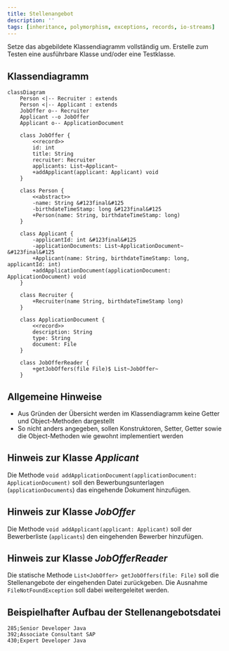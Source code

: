 ```yaml
---
title: Stellenangebot
description: ''
tags: [inheritance, polymorphism, exceptions, records, io-streams]
---
```


Setze das abgebildete Klassendiagramm vollständig um. Erstelle zum Testen eine
ausführbare Klasse und/oder eine Testklasse.

## Klassendiagramm

```mermaid
classDiagram
    Person <|-- Recruiter : extends
    Person <|-- Applicant : extends
    JobOffer o-- Recruiter
    Applicant --o JobOffer
    Applicant o-- ApplicationDocument

    class JobOffer {
        <<record>>
        id: int
        title: String
        recruiter: Recruiter
        applicants: List~Applicant~
        +addApplicant(applicant: Applicant) void
    }

    class Person {
        <<abstract>>
        -name: String &#123final&#125
        -birthdateTimeStamp: long &#123final&#125
        +Person(name: String, birthdateTimeStamp: long)
    }

    class Applicant {
        -applicantId: int &#123final&#125
        -applicationDocuments: List~ApplicationDocument~ &#123final&#125
        +Applicant(name: String, birthdateTimeStamp: long, applicantId: int)
        +addApplicationDocument(applicationDocument: ApplicationDocument) void
    }

    class Recruiter {
        +Recruiter(name String, birthdateTimeStamp long)
    }

    class ApplicationDocument {
        <<record>>
        description: String
        type: String
        document: File
    }

    class JobOfferReader {
        +getJobOffers(file File)$ List~JobOffer~
    }
```

## Allgemeine Hinweise

- Aus Gründen der Übersicht werden im Klassendiagramm keine Getter und
  Object-Methoden dargestellt
- So nicht anders angegeben, sollen Konstruktoren, Setter, Getter sowie die
  Object-Methoden wie gewohnt implementiert werden

## Hinweis zur Klasse _Applicant_

Die Methode
`void addApplicationDocument(applicationDocument: ApplicationDocument)` soll den
Bewerbungsunterlagen (`applicationDocuments`) das eingehende Dokument
hinzufügen.

## Hinweis zur Klasse _JobOffer_

Die Methode `void addApplicant(applicant: Applicant)` soll der Bewerberliste
(`applicants`) den eingehenden Bewerber hinzufügen.

## Hinweis zur Klasse _JobOfferReader_

Die statische Methode `List<JobOffer> getJobOffers(file: File)` soll die
Stellenangebote der eingehenden Datei zurückgeben. Die Ausnahme
`FileNotFoundException` soll dabei weitergeleitet werden.

## Beispielhafter Aufbau der Stellenangebotsdatei

```
285;Senior Developer Java
392;Associate Consultant SAP
430;Expert Developer Java
```
